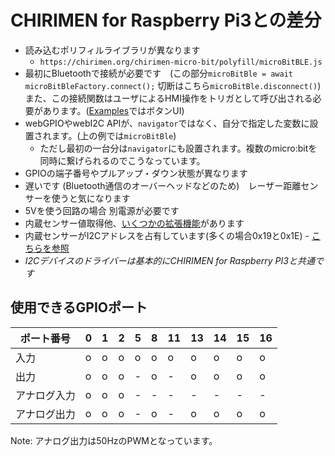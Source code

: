 # CHIRIMEN for Raspberry Pi3との差分
- 読み込むポリフィルライブラリが異なります
   - ```https://chirimen.org/chirimen-micro-bit/polyfill/microBitBLE.js```
- 最初にBluetoothで接続が必要です　(この部分```microBitBle = await microBitBleFactory.connect();```  切断はこちら```microBitBle.disconnect()```) また、この接続関数はユーザによるHMI操作をトリガとして呼び出される必要があります。([Examples](../examples/)ではボタンUI)
- webGPIOやwebI2C APIが、```navigator```ではなく、自分で指定した変数に設置されます。(上の例では```microBitBle```)
   - ただし最初の一台分は```navigator```にも設置されます。複数のmicro:bitを同時に繋げられるのでこうなっています。
- GPIOの端子番号やプルアップ・ダウン状態が異なります
- 遅いです (Bluetooth通信のオーバーヘッドなどのため)　レーザー距離センサーを使うと気になります
- 5Vを使う回路の場合 別電源が必要です
- 内蔵センサー値取得他、[いくつかの拡張機能](extendedFunctions.md)があります
- 内蔵センサーがI2Cアドレスを占有しています(多くの場合0x19と0x1E) - [こちらを参照](https://tech.microbit.org/hardware/i2c/)
- *I2Cデバイスのドライバーは基本的にCHIRIMEN for Raspberry PI3と共通です*

## 使用できるGPIOポート

| ポート番号 | 0 | 1 | 2 | 5 | 8 | 11 | 13 | 14 | 15 | 16 |
| ---- | ---- | ---- | ---- | ---- | ---- | ---- | ---- | ---- | ---- | ---- |
| 入力        | o | o | o | o | o | o | o | o | o | o |
| 出力        | o | o | o | - | o | - | o | o | o | o |
| アナログ入力 | o | o | o | - | - | - | - | - | - | - |
| アナログ出力 | o | o | o | - | o | - | o | o | o | o |

Note: アナログ出力は50HzのPWMとなっています。
